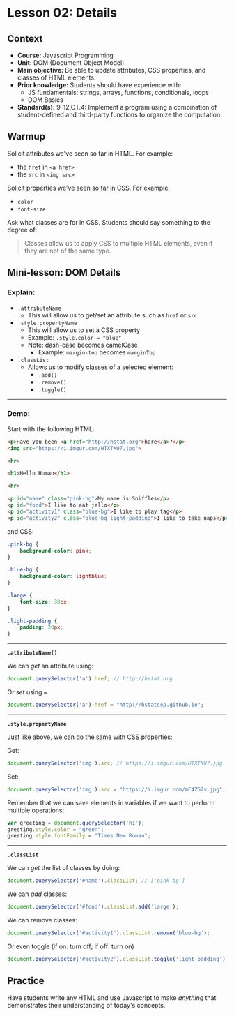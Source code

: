 # Lesson 02: Details


## Context
* **Course:** Javascript Programming
* **Unit:** DOM (Document Object Model)
* **Main objective:** Be able to update attributes, CSS properties, and classes of HTML elements.
* **Prior knowledge:** Students should have experience with:
  * JS fundamentals: strings, arrays, functions, conditionals, loops
  * DOM Basics
* **Standard(s):** 9-12.CT.4: Implement a program using a combination of student-defined and third-party functions to organize the computation.


## Warmup

Solicit attributes we've seen so far in HTML. For example:
* the `href` in `<a href>`
* the `src` in `<img src>`

Solicit properties we've seen so far in CSS. For example:
* `color`
* `font-size`

Ask what classes are for in CSS. Students should say something to the degree of:

> Classes allow us to apply CSS to multiple HTML elements, even if they are not of the same type.

## Mini-lesson: **DOM Details**

### Explain:

* `.attributeName`
  * This will allow us to get/set an attribute such as `href` or `src`
* `.style.propertyName`
  * This will allow us to set a CSS property
  * Example: `.style.color = "blue"`
  * Note: dash-case becomes camelCase
    * Example: `margin-top` becomes `marginTop`
* `.classList`
  * Allows us to modify classes of a selected element:
    * `.add()`
    * `.remove()`
    * `.toggle()`

---

### Demo:

Start with the following HTML:

```html
<p>Have you been <a href="http://hstat.org">here</a>?</p>
<img src="https://i.imgur.com/HTXTKU7.jpg">

<hr>

<h1>Hello Human</h1>

<hr>

<p id="name" class="pink-bg">My name is Sniffles</p>
<p id="food">I like to eat jello</p>
<p id="activity1" class="blue-bg">I like to play tag</p>
<p id="activity2" class="blue-bg light-padding">I like to take naps</p>
```

and CSS:

```css
.pink-bg {
    background-color: pink;
}

.blue-bg {
    background-color: lightblue;
}

.large {
    font-size: 30px;
}

.light-padding {
    padding: 20px;
}
```

---

**`.attributeName()`**

We can _get_ an attribute using:

```js
document.querySelector('a').href; // http://hstat.org
```

Or _set_ using `=`

```js
document.querySelector('a').href = "http://hstatsep.github.io";
```

---

**`.style.propertyName`**

Just like above, we can do the same with CSS properties:

Get:

```js
document.querySelector('img').src; // https://i.imgur.com/HTXTKU7.jpg
```

Set:

```js
document.querySelector('img').src = "https://i.imgur.com/mC4Z62v.jpg";
```

Remember that we can save elements in variables if we want to perform multiple operations:

```js
var greeting = document.querySelector('h1');
greeting.style.color = "green";
greeting.style.fontFamily = "Times New Roman";
```

---

**`.classList`**

We can _get_ the list of classes by doing:

```js
document.querySelector('#name').classList; // ['pink-bg']
```

We can _add_ classes:

```js
document.querySelector('#food').classList.add('large');
```

We can remove classes:

```js
document.querySelector('#activity1').classList.remove('blue-bg');
```

Or even toggle (if on: turn off; if off: turn on)

```js
document.querySelector('#activity2').classList.toggle('light-padding');
```

## Practice
Have students write any HTML and use Javascript to make _anything_ that demonstrates their understanding of today's concepts.
